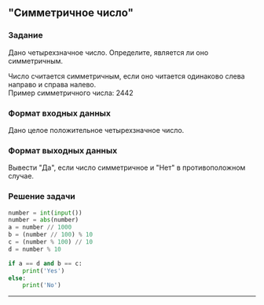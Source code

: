 ## "Симметричное число"

### Задание

Дано четырехзначное число. Определите, является ли оно симметричным.

Число считается симметричным, если оно читается одинаково слева направо и справа налево. \
Пример симметричного числа: 2442

### Формат входных данных

Дано целое положительное четырехзначное число.

### Формат выходных данных

Вывести "Да", если число симметричное и "Нет" в противоположном случае.

### Решение задачи

```python
number = int(input())
number = abs(number)
a = number // 1000
b = (number // 100) % 10
c = (number % 100) // 10
d = number % 10

if a == d and b == c:
    print('Yes')
else:
    print('No')
```

---
